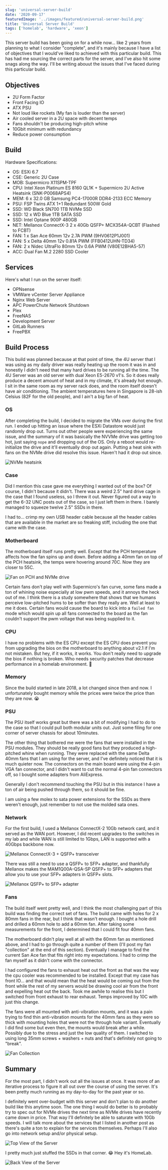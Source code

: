 ```yaml
---
slug: 'universal-server-build'
date: '2020-09-17'
featuredImage: '../images/featured/universal-server-build.png'
title: 'Universal Server Build'
tags: ['homelab', 'hardware', 'xeon']
---
```


This server build has been going on for a while now... like 2 years from planning to what I consider "complete", and it's mainly because I have a list of objectives that I would've liked to achieved with this particular build. This has had me sourcing the correct parts for the server, and I've also hit some snags along the way. I'll be writing abouut the issues that I've faced during this particular build.

## Objectives

- 2U Form Factor
- Front Facing IO
- ATX PSU
- Not loud like rockets (My fan is louder than the server)
- Air cooled server in a 2U space with decent temps
- Fans shouldn't be producing high-pitch whine
- 10Gbit minimum with redundancy
- Reduce power consumption

## Build

Hardware Specifications:

- OS: ESXi 6.7
- CSE: Generic 2U Case
- MOB: Supermicro X11SPM-TPF
- CPU: Intel Xeon Platinum ES 8160 QL1K + Supermicro 2U Active Heatsink (SNK-P0068APS4)
- MEM: 6 x 32.0 GB Samsung PC4-17000R DDR4-2133 ECC Memory
- PSU: FSP Twins ATX 1+1 Redundant 500W Gold
- SSD: WD Black SN700 1TB NVMe SSD
- SSD: 12 x WD Blue 1TB SATA SSD
- SSD: Intel Optane 900P 480GB
- NET: Mellanox ConnectX-3 2 x 40Gb QSFP+ MCX354A-QCBT (Flashed to FCBT)
- FAN: 1 x San Ace 60mm 12v 2.7A PWM (9HV0612P1J001)
- FAN: 5 x Delta 40mm 12v 0.81A PWM (FFB0412UHN-TD34)
- FAN: 2 x Nidec UltraFlo 80mm 12v 0.6A PWM (V80E12BHA5-57)
- ACC: Dual Fan M.2 2280 SSD Cooler

## Services

Here's what I run on the server itself:

- OPNsense
- VMWare vCenter Server Appliance
- Nginx Web Server
- APC PowerChute Network Shutdown
- Plex
- FreeNAS
- Development Server
- GitLab Runners
- FreePBX

## Build Process

This build was planned because at that point of time, the 4U server that I was using as my daily driver was really heating up the room it was in and honestly I didn't need that many hard drives to be running all the time. The 4U Server was an old server with dual Xeon E5-2670 v1's. So it does really produce a decent amount of heat and in my climate, it's already hot enough. I sit in the same room as my server rack does, and the room itself doesn't have air conditioning. The ambient temperatures here in Singapore is 28-ish Celsius (82F for the old people), and I ain't a big fan of heat.

### OS

After completing the build, I decided to migrate the VMs over during the first run. I ended up hitting an issue where the ESXi Datastore would just randomly drop out. Turns out other people were experiencing the same issue, and the summary of it was basically the NVVMe drive was getting too hot, just saying `nope` and dropping out of the OS. Only a reboot would re-initialize the drive and it'll eventually drop out again. Putting a heat sink with fans on the NVMe drive did resolve this issue. Haven't had it drop out since.

![NVMe heatsink](../images/posts/universal-server-build/01.jpg)

### Case

Did I mention this case gave me everything I wanted out of the box? Of course, I didn't because it didn't. There was a weird 2.5" hard drive cage in the case that I found useless, so I threw it out. Never figured out a way to get the 6-32 UNC posts out of the case, so I just left them in there. I barely managed to squeeze twelve 2.5" SSDs in there.

I had to... crimp my own USB header cable because all the header cables that are available in the market are so freaking stiff, including the one that came with the case.

### Motherboard

The motherboard itself runs pretty well. Except that the PCH temperature affects how the fan spins up and down. Before adding a 40mm fan on top of the PCH heatsink, the temps were hovering around 70C. Now they are closer to 55C.

![Fan on PCH and NVMe drive](../images/posts/universal-server-build/02.jpg)

Certain fans don't play well with Supermicro's fan curve, some fans made a ton of whining noise especially at low pwm speeds, and it annoys the heck out of me. I think there is a study somewhere that shows that we humans perceive low-pitched hums to be softer than they really are. Well at least to me it does. Certain fans would cause the board to kick into a `failed fan` mode which would spin up all fans connected to the board as the fan couldn't support the pwm voltage that was being supplied to it.

### CPU

I have no problems with the ES CPU except the ES CPU does prevent you from upgrading the bios on the motherboard to anything about v2.1 if I'm not mistaken. But hey, if it works, it works. You don't really need to upgrade the bios if nothing is broken. Who needs security patches that decrease performance in a homelab environment. 🤔

### Memory

Since the build started in late 2018, a lot changed since then and now. I unfortunately bought memory while the prices were twice the price than they are now. 😭

### PSU

The PSU itself works great but there was a bit of modifying I had to do to the case so that I could pull both modular units out. Just some filing for one corner of server chassis for about 10minutes.

The other thing that bothered me were the fans that were installed in the PSU modules. They should be really good fans but they produced a high-pitched whine when running. They were replaced with the same Delta 40mm fans that I am using for the server, and I've definitely noticed that it is much quieter now. The connectors on the main board were using the 4-pin VGA fan connector, and I didn't want to cut the normal 4-pin fan connectors off, so I bought some adapters from AliExpress.

Generally I don't recommend touching the PSU but in this instance I have a ton of air being pushed through them, so it should be fine.

I am using a few molex to sata power extensions for the SSDs as there weren't enough, just remember to not use the molded sata ones.

### Network

For the first build, I used a Mellanox ConnectX-2 10Gb network card, and it served as the WAN port. However, I did recent upgrades to the switches in my lab and while WAN is still limited to 1Gbps, LAN is supported with a 40Gbps backbone now.

![Mellanox ConnectX-3 + QSFP+ transceiver](../images/posts/universal-server-build/03.jpg)

There was still a need to use a QSFP+ to SFP+ adapter, and thankfully Mellanox makes the MAM1Q00A-QSA-SP QSFP+ to SFP+ adapters that allow you to use your SFP+ adapters in QSFP+ slots.

![Mellanox QSFP+ to SFP+ adapter](../images/posts/universal-server-build/04.jpg)

### Fans

The build itself went pretty well, and I think the most challenging part of this build was finding the correct set of fans. The build came with holes for 2 x 80mm fans in the rear, but I think that wasn't enough. I bought a hole drill and drilled a 60mm hole to add a 60mm fan. After taking some measurements for the front, I determined that I could fit four 40mm fans.

The motherboard didn't play well at all with the 60mm fan as mentioned above, and I had to go through quite a number of them (I'll post my fan "collection" at the end of this section). Eventually I manage to find the current San Ace fan that fits right into my expectations. I had to crimp the fan myself as it didn't come with the connector.

I had configured the fans to exhaust heat out the front as that was the way the cpu cooler was recommended to be installed. Except that my case has front IO... and that would mean that the heat would be coming out from the front while the rest of my servers would be drawing cool air from the front and expelling heat out the back. Took me awhile to realise this but I switched from front exhaust to rear exhaust. Temps improved by 10C with just this change.

The fans were all mounted with anti-vibration mounts, and it was a pain trying to find thin anti-vibration mounts for the 40mm fans as they were so thick with mounting holes that were not the through hole variant. Eventually I did find some but even then, the mounts would break after a while. Possibly due to the stress and just the low quality of them. I switched to using long 35mm screws + washers + nuts and that's definitely not going to "break".

![Fan Collection](../images/posts/universal-server-build/05.jpg)

## Summary

For the most part, I didn't work out all the issues at once. It was more of an iterative process to figure it all out over the course of using the server. It's been pretty much running as my day-to-day for the past year or so.

I definitely went over-budget with this server and don't plan to do another build like this anytime soon. The one thing I would do better is to probably try to spec out for NVMe drives the next time as NVMe drives have recently came down in price. That way I'll definitely be able to saturate with 10Gb speeds. I will talk more about the services that I listed in another post as there's quite a ton to explain for the services themselves. Perhaps I'll also go into network setup and/or physical setup.

![Top View of the Server](../images/posts/universal-server-build/06.jpg)

I pretty much just stuffed the SSDs in that corner. 😂 Hey it's HomeLab.

![Back View of the Server](../images/posts/universal-server-build/07.jpg)
